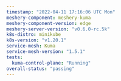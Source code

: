 ```yaml
---
timestamp: "2022-04-11 17:16:06 UTC Mon"
meshery-component: meshery-kuma
meshery-component-version: edge
meshery-server-version: "v0.6.0-rc.5k"
k8s-distro: minikube
k8s-version: "v1.20.1"
service-mesh: Kuma
service-mesh-version: "1.5.1"
tests:
  kuma-control-plane: "Running"
overall-status: "passing"
---
```

